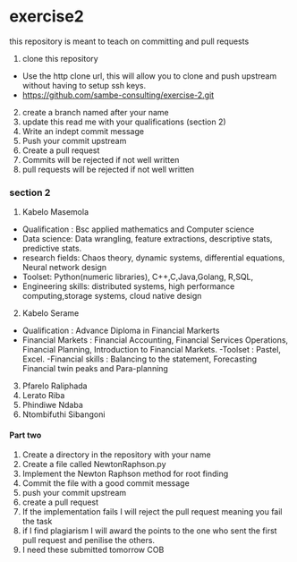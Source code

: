 # exercise2
this repository is meant to teach on committing and pull requests



1. clone this repository 
- Use the http clone url, this will allow you to clone and push upstream without having to setup ssh keys.
- https://github.com/sambe-consulting/exercise-2.git
2. create a branch named after your name
3. update this read me with your qualifications (section 2)
4. Write an indept commit message
5. Push your commit upstream
6. Create a pull request
9. Commits will be rejected if not well written
10. pull requests will be rejected if not well written


### section 2
1. Kabelo Masemola 
- Qualification : Bsc applied mathematics and Computer science
- Data science: Data wrangling, feature extractions, descriptive stats, predictive stats.
- research fields: Chaos theory, dynamic systems, differential equations, Neural network design
- Toolset: Python(numeric libraries), C++,C,Java,Golang, R,SQL,
- Engineering skills: distributed systems, high performance computing,storage systems, cloud native design


2. Kabelo Serame
- Qualification : Advance Diploma in Financial Markerts
- Financial Markets : Financial Accounting, Financial Services Operations, Financial Planning, Introduction to Financial Markets. 
-Toolset : Pastel, Excel.
-Financial skills : Balancing to the statement, Forecasting Financial twin peaks and Para-planning




3. Pfarelo Raliphada
4. Lerato Riba
5. Phindiwe Ndaba
6. Ntombifuthi Sibangoni


#### Part two 
1. Create a directory in the repository with your name
2. Create a file called NewtonRaphson.py
3. Implement the Newton Raphson method for root finding
4. Commit the file with a good commit message
5. push your commit upstream
6. create a pull request
7. If the implementation fails I will reject the pull request meaning you fail the task
8. if I find plagiarism I will award the points to the one who sent the first pull request and penilise the others.
9. I need these submitted tomorrow COB
